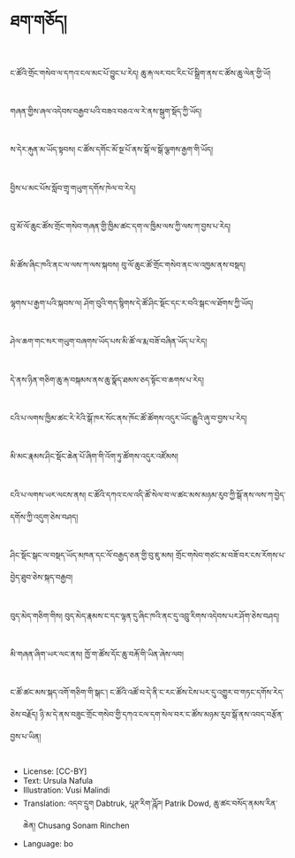 # ཐག་གཅོད།

##
ང་ཚོའི་གྲོང་གསེབ་ལ་དཀའ་ངལ་མང་པོ་བྱུང་པ་རེད། ཆུ་རྐ་ལར་བང་རིང་པོ་སྒྲིག་ནས་ང་ཚོས་ཆུ་ལེན་གྱི་ཡོ།

##
གཞན་གྱིས་ཞལ་འདེབས་བརྒྱབ་པའི་བཟའ་བཅའ་ལ་རེ་ནས་སྒུག་སྡོད་ཀྱི་ཡོད།

##
ས་དེར་རྐུན་མ་ཡོད་སྟབས། ང་ཚོས་དགོང་མོ་སྔ་པོ་ནས་སྒོ་ལ་སྒོ་ལྕགས་རྒྱག་གི་ཡོད།

##
བྱིས་པ་མང་པོས་སློབ་གྲྭ་གཡུག་དགོས་ཁེལ་བ་རེད།

##
བུ་མོ་ལོ་ཆུང་ཚོས་གྲོང་གསེབ་གཞན་གྱི་ཁྱིམ་ཚང་དག་ལ་ཁྱིམ་ལས་ཀྱི་ལས་ཀ་བྱས་པ་རེད།

##
མི་ཚོས་ཞིང་ཁའི་ནང་ལ་ལས་ཀ་ལས་སྐབས། བུ་ལོ་ཆུང་ཚོ་གྲོང་གསེབ་ནང་ལ་འཁྱམ་ནས་བསྡད།

##
ལྷགས་པ་རྒྱག་པའི་སྐབས་ལ། ཤོག་བུའི་གད་སྙིགས་དེ་ཚོ་ཤིང་སྡོང་དང་ར་བའི་སྒང་ལ་ཐོགས་ཀྱི་ཡོད།

##
ཤེལ་ཆག་གང་སར་གཡུག་བཞགས་ཡོད་པས་མི་ཚོ་ལ་རྨ་བཟོ་བཞིན་ཡོད་པ་རེད།

##
དེ་ནས་ཉིན་གཅིག་ཆུ་རྐ་བསྐམས་ནས་ཆུ་སྣོད་ཐམས་ཅད་སྟོང་བ་ཆགས་པ་རེད།

##
ངའི་པ་ལགས་ཁྱིམ་ཚང་རེ་རེའི་སྒོ་ཁར་སོང་ནས་ཁོང་ཚོ་ཚོགས་འདུར་ཡོང་རྒྱུའི་ཞུ་བ་བྱས་པ་རེད།

##
མི་མང་རྣམས་ཤིང་སྡོང་ཆེན་པོ་ཞིག་གི་འོག་ཏུ་ཚོགས་འདུར་འཛོམས།

##
ངའི་པ་ལགས་ཡར་ལངས་ནས། ང་ཚོའི་དཀའ་ངལ་འདི་ཚོ་སེལ་བ་ལ་ཚང་མས་མཉམ་རུབ་ཀྱི་སྒོ་ནས་ལས་ཀ་བྱེད་དགོས་ཀྱི་འདུག་ཅེས་བཤད།

##
ཤིང་སྡོང་སྒང་ལ་བསྡད་ཡོད་མཁན་དང་ལོ་བརྒྱད་ཅན་གྱི་བུ་ཇུ་མས། གྲོང་གསེབ་གཙང་མ་བཟོ་བར་ངས་རོགས་པ་བྱེད་ཐུབ་ཅེས་སྐད་བརྒྱབ།

##
བུད་མེད་གཅིག་གིས། བུད་མེད་རྣམས་ང་དང་ལྷན་དུ་ཞིང་ཁའི་ནང་དུ་འབྲུ་རིགས་འདེབས་པར་ཤོག་ཅེས་བཤད།

##
མི་གཞན་ཞིག་ཡར་ལང་ནས། ཁྱོ་ག་ཚོས་དོང་ཆུ་བརྐོ་གི་ཡིན་ཞེས་ལབ།

##
ང་ཚོ་ཚང་མས་སྐད་འགོ་གཅིག་གི་སྒང་། ང་ཚོའི་འཚོ་བ་དེ་ནི་ང་རང་ཚོས་ངེས་པར་དུ་འགྱུར་བ་གཏང་དགོས་རེད་ཅེས་བརྗོད། ཉི་མ་དེ་ནས་བཟུང་གྲོང་གསེབ་གྱི་དཀའ་ངལ་དག་སེལ་བར་ང་ཚོས་མཉམ་རུབ་སྒོ་ནས་འབད་བརྩོན་བྱས་པ་ཡིན།

##
* License: [CC-BY]
* Text: Ursula Nafula
* Illustration: Vusi Malindi
* Translation: འདབ་དྲུག Dabtruk, པཱཊ་རིག་ཌཱོཌ། Patrik Dowd, ཆུ་ཚང་བསོད་ནམས་རིན་ཆེན། Chusang Sonam Rinchen
* Language: bo
